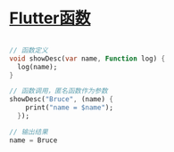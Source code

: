 # [Flutter函数](https://github.com/platojobs/SFLOG/issues/183)

```dart

// 函数定义
void showDesc(var name, Function log) {
  log(name);
}

// 函数调用，匿名函数作为参数
showDesc("Bruce", (name) {
    print("name = $name");
  });

// 输出结果
name = Bruce


```